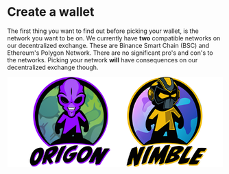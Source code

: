 # Create a wallet

The first thing you want to find out before picking your wallet, is the network you want to be on. We currently have **two** compatible networks on our decentralized exchange. These are Binance Smart Chain \(BSC\) and Ethereum's Polygon Network. There are no significant pro's and con's to the networks. Picking your network **will** have consequences on our decentralized exchange though. 

![](../.gitbook/assets/origon+nimble.png)

